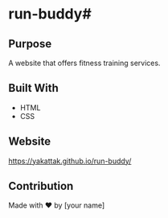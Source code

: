 # run-buddy#

## Purpose
A website that offers fitness training services.

## Built With
* HTML
* CSS

## Website
https://yakattak.github.io/run-buddy/

## Contribution
Made with ❤️ by [your name]
